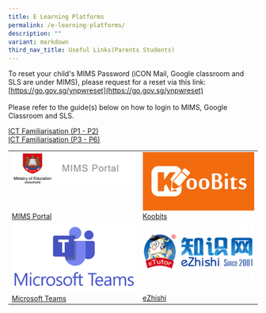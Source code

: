 ```yaml
---
title: E Learning Platforms
permalink: /e-learning-platforms/
description: ""
variant: markdown
third_nav_title: Useful Links(Parents Students)
---
```

To reset your child's MIMS Password (iCON Mail, Google classroom and SLS are under MIMS), please request for a reset via this link: [https://go.gov.sg/ynpwreset](https://go.gov.sg/ynpwreset)<br><br>
Please refer to the guide(s) below on how to login to MIMS, Google Classroom and SLS.<br>

[ICT Familiarisation (P1 - P2)](/files/ICT_Familiarisation__P1___P2___1_.pdf)<br>
[ICT Familiarisation (P3 - P6)](/files/ICT_Familiarisation__P3_to_P6___2_.pdf)




| | |
| --- | --- |
| [![](/images/Screenshot_2024_01_24_141759.png)<br><br><br><br>MIMS Portal](https://idp.mims.moe.gov.sg/nidp/saml2/sso) | [![](/images/koobits.png)<br> Koobits](https://www.koobits.com/) 
| [![](/images/images.png)<br>Microsoft Teams](https://teams.microsoft.com/) | [![](/images/ezhishi-300x169.png)<br><br>eZhishi](https://www.ezhishi.com) |